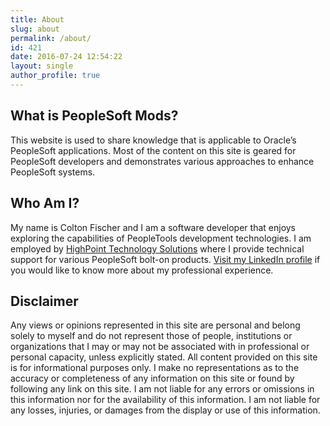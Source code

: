 ```yaml
---
title: About
slug: about
permalink: /about/
id: 421
date: 2016-07-24 12:54:22
layout: single
author_profile: true
---
```



## What is PeopleSoft Mods?

This website is used to share knowledge that is applicable to Oracle’s PeopleSoft applications. Most of the content on this site is geared for PeopleSoft developers and demonstrates various approaches to enhance PeopleSoft systems.

## Who Am I?

My name is Colton Fischer and I am a software developer that enjoys exploring the capabilities of PeopleTools development technologies. I am employed by [HighPoint Technology Solutions](https://www.mhighpoint.com/) where I provide technical support for various PeopleSoft bolt-on products. [Visit my LinkedIn profile](https://www.linkedin.com/in/coltonfischer) if you would like to know more about my professional experience.


## Disclaimer

Any views or opinions represented in this site are personal and belong solely to myself and do not represent those of people, institutions or organizations that I may or may not be associated with in professional or personal capacity, unless explicitly stated. All content provided on this site is for informational purposes only. I make no representations as to the accuracy or completeness of any information on this site or found by following any link on this site. I am not liable for any errors or omissions in this information nor for the availability of this information. I am not liable for any losses, injuries, or damages from the display or use of this information.